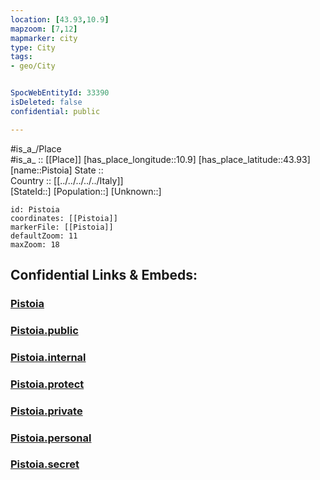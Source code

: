 ```yaml
---
location: [43.93,10.9] 
mapzoom: [7,12] 
mapmarker: city 
type: City
tags:
- geo/City


SpocWebEntityId: 33390
isDeleted: false
confidential: public

---
```

#is_a_/Place  
#is_a_ :: [[Place]] 
[has_place_longitude::10.9] 
[has_place_latitude::43.93] 
[name::Pistoia] 
State ::  
Country :: [[../../../../../Italy]]  
[StateId::] 
[Population::] 
[Unknown::] 


```leaflet
id: Pistoia
coordinates: [[Pistoia]] 
markerFile: [[Pistoia]] 
defaultZoom: 11 
maxZoom: 18
```


## Confidential Links & Embeds: 

### [Pistoia](/_Standards/Earth/Continent/Europe/Europe~South/Italy/regions~Italy/Tuscany/Pistoia.Province/City/Pistoia.md) 

### [Pistoia.public](/_public/Earth/Continent/Europe/Europe~South/Italy/regions~Italy/Tuscany/Pistoia.Province/City/Pistoia.public.md) 

### [Pistoia.internal](/_internal/Earth/Continent/Europe/Europe~South/Italy/regions~Italy/Tuscany/Pistoia.Province/City/Pistoia.internal.md) 

### [Pistoia.protect](/_protect/Earth/Continent/Europe/Europe~South/Italy/regions~Italy/Tuscany/Pistoia.Province/City/Pistoia.protect.md) 

### [Pistoia.private](/_private/Earth/Continent/Europe/Europe~South/Italy/regions~Italy/Tuscany/Pistoia.Province/City/Pistoia.private.md) 

### [Pistoia.personal](/_personal/Earth/Continent/Europe/Europe~South/Italy/regions~Italy/Tuscany/Pistoia.Province/City/Pistoia.personal.md) 

### [Pistoia.secret](/_secret/Earth/Continent/Europe/Europe~South/Italy/regions~Italy/Tuscany/Pistoia.Province/City/Pistoia.secret.md)

